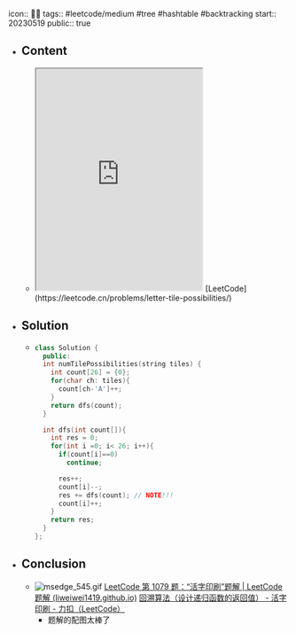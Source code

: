 icon:: 👨‍💻
tags:: #leetcode/medium #tree #hashtable #backtracking 
start:: 20230519
public:: true

- ## Content
  - <iframe src="https://leetcode.cn/problems/letter-tile-possibilities" style="height: 400px"></iframe>
    [LeetCode](https://leetcode.cn/problems/letter-tile-possibilities/)
- ## Solution
  - ```cpp
    class Solution {
      public:
      int numTilePossibilities(string tiles) {
        int count[26] = {0};
        for(char ch: tiles){
          count[ch-'A']++;
        }
        return dfs(count);
      }
    
      int dfs(int count[]){
        int res = 0;
        for(int i =0; i< 26; i++){
          if(count[i]==0)
            continue;
    
          res++;
          count[i]--;
          res += dfs(count); // NOTE!!!
          count[i]++;
        }
        return res;
      }
    };
    ```
- ## Conclusion
  - ![msedge_545.gif](../assets/msedge_545_1684489334618_0.gif)
    [LeetCode 第 1079 题：“活字印刷”题解 | LeetCode 题解 (liweiwei1419.github.io)](https://liweiwei1419.github.io/leetcode-solution-blog/leetcode-problemset/backtracking/1079-letter-tile-possibilities.html#%E5%9B%9E%E6%BA%AF%E7%AE%97%E6%B3%95%EF%BC%88python-%E4%BB%A3%E7%A0%81%EF%BC%89) 
    [回溯算法（设计递归函数的返回值） - 活字印刷 - 力扣（LeetCode）](https://leetcode.cn/problems/letter-tile-possibilities/solution/hui-su-suan-fa-python-dai-ma-by-liweiwei1419/)
    - 题解的配图太棒了
